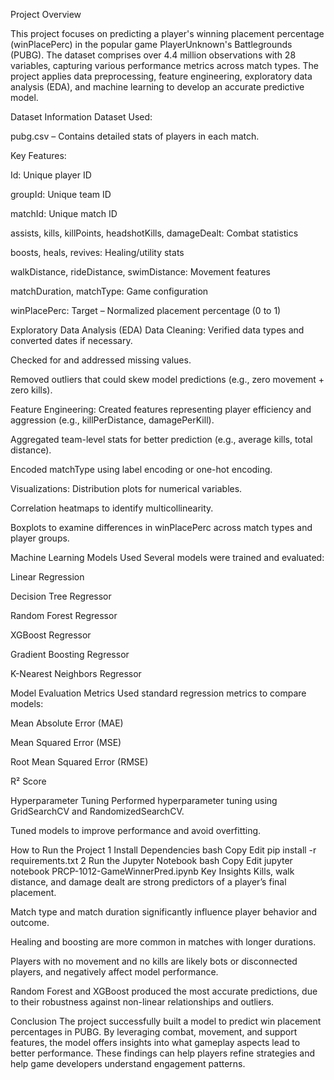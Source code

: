 Project Overview

This project focuses on predicting a player's winning placement percentage (winPlacePerc) in the popular game PlayerUnknown's Battlegrounds (PUBG). The dataset comprises over 4.4 million observations with 28 variables, capturing various performance metrics across match types. The project applies data preprocessing, feature engineering, exploratory data analysis (EDA), and machine learning to develop an accurate predictive model.

Dataset Information
Dataset Used:

pubg.csv – Contains detailed stats of players in each match.

Key Features:

Id: Unique player ID

groupId: Unique team ID

matchId: Unique match ID

assists, kills, killPoints, headshotKills, damageDealt: Combat statistics

boosts, heals, revives: Healing/utility stats

walkDistance, rideDistance, swimDistance: Movement features

matchDuration, matchType: Game configuration

winPlacePerc: Target – Normalized placement percentage (0 to 1)

Exploratory Data Analysis (EDA)
Data Cleaning:
Verified data types and converted dates if necessary.

Checked for and addressed missing values.

Removed outliers that could skew model predictions (e.g., zero movement + zero kills).

Feature Engineering:
Created features representing player efficiency and aggression (e.g., killPerDistance, damagePerKill).

Aggregated team-level stats for better prediction (e.g., average kills, total distance).

Encoded matchType using label encoding or one-hot encoding.

Visualizations:
Distribution plots for numerical variables.

Correlation heatmaps to identify multicollinearity.

Boxplots to examine differences in winPlacePerc across match types and player groups.

Machine Learning Models Used
Several models were trained and evaluated:

Linear Regression

Decision Tree Regressor

Random Forest Regressor

XGBoost Regressor

Gradient Boosting Regressor

K-Nearest Neighbors Regressor

Model Evaluation Metrics
Used standard regression metrics to compare models:

Mean Absolute Error (MAE)

Mean Squared Error (MSE)

Root Mean Squared Error (RMSE)

R² Score

Hyperparameter Tuning
Performed hyperparameter tuning using GridSearchCV and RandomizedSearchCV.

Tuned models to improve performance and avoid overfitting.

How to Run the Project
1️ Install Dependencies
bash
Copy
Edit
pip install -r requirements.txt
2️ Run the Jupyter Notebook
bash
Copy
Edit
jupyter notebook PRCP-1012-GameWinnerPred.ipynb
Key Insights
Kills, walk distance, and damage dealt are strong predictors of a player’s final placement.

Match type and match duration significantly influence player behavior and outcome.

Healing and boosting are more common in matches with longer durations.

Players with no movement and no kills are likely bots or disconnected players, and negatively affect model performance.

Random Forest and XGBoost produced the most accurate predictions, due to their robustness against non-linear relationships and outliers.

Conclusion
The project successfully built a model to predict win placement percentages in PUBG. By leveraging combat, movement, and support features, the model offers insights into what gameplay aspects lead to better performance. These findings can help players refine strategies and help game developers understand engagement patterns.

